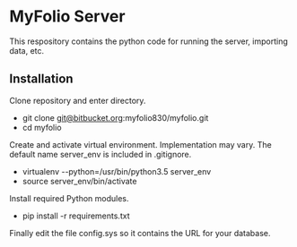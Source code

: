 # MyFolio Server

This respository contains the python code for running the server, importing data, etc.

## Installation

Clone repository and enter directory.

* git clone git@bitbucket.org:myfolio830/myfolio.git
* cd myfolio

Create and activate virtual environment. Implementation may vary. The default name server_env is included in .gitignore.

* virtualenv --python=/usr/bin/python3.5 server_env
* source server_env/bin/activate

Install required Python modules.

* pip install -r requirements.txt

Finally edit the file config.sys so it contains the URL for your database.